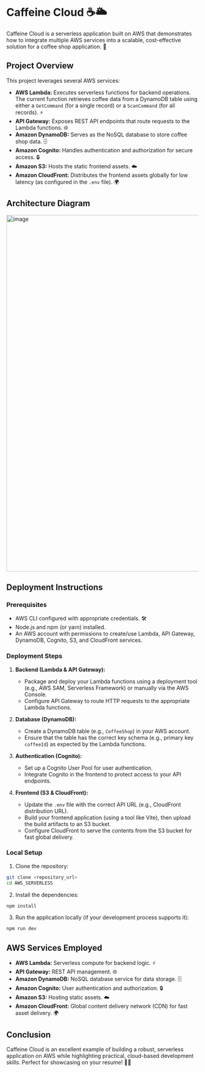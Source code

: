 # Caffeine Cloud ☕️🌥️

Caffeine Cloud is a serverless application built on AWS that demonstrates how to integrate multiple AWS services into a scalable, cost-effective solution for a coffee shop application. 🚀

## Project Overview

This project leverages several AWS services:
- **AWS Lambda:** Executes serverless functions for backend operations. The current function retrieves coffee data from a DynamoDB table using either a `GetCommand` (for a single record) or a `ScanCommand` (for all records). ⚡
- **API Gateway:** Exposes REST API endpoints that route requests to the Lambda functions. 🌐
- **Amazon DynamoDB:** Serves as the NoSQL database to store coffee shop data. 🗄️
- **Amazon Cognito:** Handles authentication and authorization for secure access. 🔒
- **Amazon S3:** Hosts the static frontend assets. ☁️
- **Amazon CloudFront:** Distributes the frontend assets globally for low latency (as configured in the `.env` file). 🌍

## Architecture Diagram

<img width="1908" height="932" alt="image" src="https://github.com/user-attachments/assets/21671240-03ad-4641-80ad-01974f62bcd3" />


## Deployment Instructions

### Prerequisites
- AWS CLI configured with appropriate credentials. 🛠️
- Node.js and npm (or yarn) installed.
- An AWS account with permissions to create/use Lambda, API Gateway, DynamoDB, Cognito, S3, and CloudFront services.

### Deployment Steps

1. **Backend (Lambda & API Gateway):**
   - Package and deploy your Lambda functions using a deployment tool (e.g., AWS SAM, Serverless Framework) or manually via the AWS Console.
   - Configure API Gateway to route HTTP requests to the appropriate Lambda functions.

2. **Database (DynamoDB):**
   - Create a DynamoDB table (e.g., `CoffeeShop`) in your AWS account.
   - Ensure that the table has the correct key schema (e.g., primary key `coffeeId`) as expected by the Lambda functions.

3. **Authentication (Cognito):**
   - Set up a Cognito User Pool for user authentication.
   - Integrate Cognito in the frontend to protect access to your API endpoints.

4. **Frontend (S3 & CloudFront):**
   - Update the `.env` file with the correct API URL (e.g., CloudFront distribution URL).
   - Build your frontend application (using a tool like Vite), then upload the build artifacts to an S3 bucket.
   - Configure CloudFront to serve the contents from the S3 bucket for fast global delivery.

### Local Setup

1. Clone the repository:
```bash
git clone <repository_url>
cd AWS_SERVERLESS
```
2. Install the dependencies:
```bash
npm install
```
3. Run the application locally (if your development process supports it):
```bash
npm run dev
```

## AWS Services Employed

- **AWS Lambda:** Serverless compute for backend logic. ⚡
- **API Gateway:** REST API management. 🌐
- **Amazon DynamoDB:** NoSQL database service for data storage. 🗄️
- **Amazon Cognito:** User authentication and authorization. 🔒
- **Amazon S3:** Hosting static assets. ☁️
- **Amazon CloudFront:** Global content delivery network (CDN) for fast asset delivery. 🌍

## Conclusion

Caffeine Cloud is an excellent example of building a robust, serverless application on AWS while highlighting practical, cloud-based development skills. Perfect for showcasing on your resume! 💼✨
